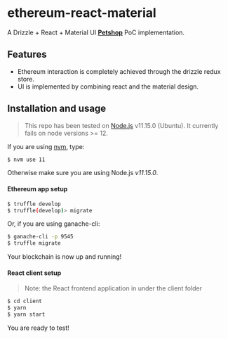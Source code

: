 # ethereum-react-material

A Drizzle + React + Material UI [**Petshop**](https://github.com/truffle-box/pet-shop-box) PoC implementation.

## Features

- Ethereum interaction is completely achieved through the drizzle redux store.
- UI is implemented by combining react and the material design.

## Installation and usage

> This repo has been tested on [Node.js](https://nodejs.org/) v11.15.0 (Ubuntu). It currently fails on node versions >= 12.

If you are using [nvm](https://github.com/nvm-sh/nvm), type:

```sh
$ nvm use 11
```

Otherwise make sure you are using Node.js _v11.15.0_.

#### Ethereum app setup

```sh
$ truffle develop
$ truffle(develop)> migrate
```

Or, if you are using ganache-cli:

```sh
$ ganache-cli -p 9545
$ truffle migrate
```

Your blockchain is now up and running!

#### React client setup

> Note: the React frontend application in under the client folder

```sh
$ cd client
$ yarn
$ yarn start
```

You are ready to test!
